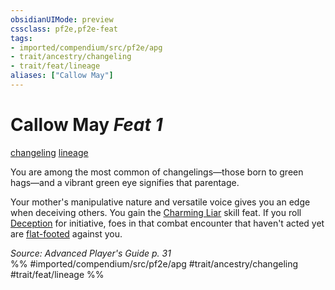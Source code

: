 ```yaml
---
obsidianUIMode: preview
cssclass: pf2e,pf2e-feat
tags:
- imported/compendium/src/pf2e/apg
- trait/ancestry/changeling
- trait/feat/lineage
aliases: ["Callow May"]
---
```

# Callow May  *Feat 1*  
[changeling](changeling-b1.md)  [lineage](lineage-apg.md)  


You are among the most common of changelings—those born to green hags—and a vibrant green eye signifies that parentage.

Your mother's manipulative nature and versatile voice gives you an edge when deceiving others. You gain the [Charming Liar](charming-liar.md) skill feat. If you roll [Deception](../skills.md#Deception) for initiative, foes in that combat encounter that haven't acted yet are [flat-footed](conditions.md#Flat-footed) against you.

*Source: Advanced Player's Guide p. 31*  
%% #imported/compendium/src/pf2e/apg #trait/ancestry/changeling #trait/feat/lineage %%